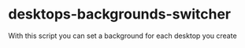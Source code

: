 # desktops-backgrounds-switcher
With this script you can set a background for each desktop you create
